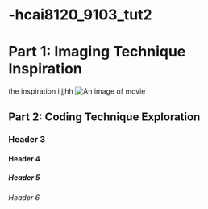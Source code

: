# -hcai8120_9103_tut2

# Part 1: Imaging Technique Inspiration
the inspiration i 
jjhh 
![An image of movie](picture1.jpeg)
## Part 2: Coding Technique Exploration
### Header 3
#### Header 4
##### Header 5
###### Header 6
